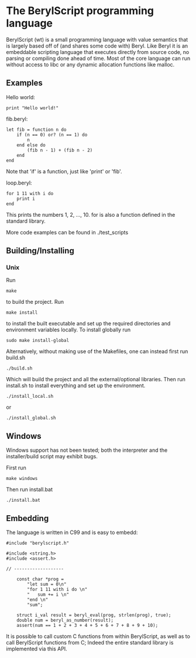 # The BerylScript programming language

BerylScript (wt) is a small programming language with value semantics that is largely based off of (and shares some code with) Beryl.
Like Beryl it is an embeddable scripting language that executes directly from source code, no parsing or compiling done ahead of time.
Most of the core language can run without access to libc or any dynamic allocation functions like malloc.

## Examples

Hello world:
```
print "Hello world!"
```

fib.beryl:
```
let fib = function n do
	if (n == 0) or? (n == 1) do
		n
	end else do
		(fib n - 1) + (fib n - 2)
	end
end
```
Note that 'if' is a function, just like 'print' or 'fib'.

loop.beryl:
```
for 1 11 with i do
	print i
end
```
This prints the numbers 1, 2, ..., 10. for is also a function defined in the standard library.

More code examples can be found in ./test_scripts

## Building/Installing

### Unix

Run
```
make
```
to build the project.
Run
```
make install
``` 
to install the built executable and set up the required directories and environment variables locally.
To install globally run
```
sudo make install-global
```

Alternatively, without making use of the Makefiles, one can instead first run build.sh
```
./build.sh
```
Which will build the project and all the external/optional libraries. Then run install.sh to install everything and
set up the environment.
```
./install_local.sh
```
or
```
./install_global.sh
```

## Windows

Windows support has not been tested; both the interpreter and the installer/build script may exhibit bugs.

First run
```
make windows
```

Then run install.bat
```
./install.bat
```

## Embedding

The language is written in C99 and is easy to embedd:
```
#include "berylscript.h"

#include <string.h>
#include <assert.h>

// -------------------

	const char *prog = 
		"let sum = 0\n"
		"for 1 11 with i do \n"
		"	sum += i \n"
		"end \n"
		"sum";

	struct i_val result = beryl_eval(prog, strlen(prog), true);
	double num = beryl_as_number(result);
	assert(num == 1 + 2 + 3 + 4 + 5 + 6 + 7 + 8 + 9 + 10);

```
It is possible to call custom C functions from within BerylScript, as well as to call BerylScript functions from C; Indeed the entire
standard library is implemented via this API.
